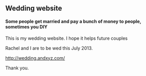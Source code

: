 
## Wedding website
#### Some people get married and pay a bunch of money to people, sometimes you DIY

This is my wedding website. I hope it helps future couples

Rachel and I are to be wed this July 2013.

http://wedding.andxyz.com/

Thank you. 
